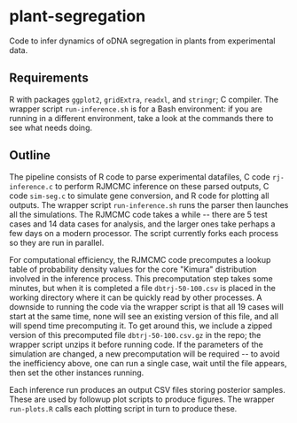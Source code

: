 # plant-segregation

Code to infer dynamics of oDNA segregation in plants from experimental data.

Requirements
------
R with packages `ggplot2`, `gridExtra`, `readxl`, and `stringr`; C compiler. The wrapper script `run-inference.sh` is for a Bash environment: if you are running in a different environment, take a look at the commands there to see what needs doing.

Outline
------
The pipeline consists of R code to parse experimental datafiles, C code `rj-inference.c` to perform RJMCMC inference on these parsed outputs, C code `sim-seg.c` to simulate gene conversion, and R code for plotting all outputs. The wrapper script `run-inference.sh` runs the parser then launches all the simulations. The RJMCMC code takes a while -- there are 5 test cases and 14 data cases for analysis, and the larger ones take perhaps a few days on a modern processor. The script currently forks each process so they are run in parallel.

For computational efficiency, the RJMCMC code precomputes a lookup table of probability density values for the core "Kimura" distribution involved in the inference process. This precomputation step takes some minutes, but when it is completed a file `dbtrj-50-100.csv` is placed in the working directory where it can be quickly read by other processes. A downside to running the code via the wrapper script is that all 19 cases will start at the same time, none will see an existing version of this file, and all will spend time precomputing it. To get around this, we include a zipped version of this precomputed file `dbtrj-50-100.csv.gz` in the repo; the wrapper script unzips it before running code. If the parameters of the simulation are changed, a new precomputation will be required -- to avoid the inefficiency above, one can run a single case, wait until the file appears, then set the other instances running.

Each inference run produces an output CSV files storing posterior samples. These are used by followup plot scripts to produce figures. The wrapper `run-plots.R` calls each plotting script in turn to produce these. 
